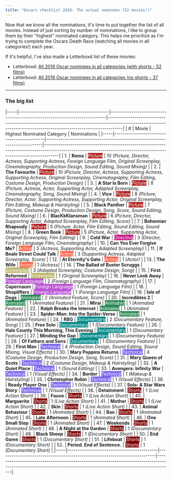 ```yaml
---
title: "Oscars checklist 2019: The actual nominees (52 movies!)"
---
```


Now that we know all the nominations, it's time to put together the list of all movies. Instead of just sorting by number of nominations, I like to group them by their "highest" nominated category. This helps me prioritize as I'm trying to complete the Oscars Death Race (watching all movies in all categories!) each year.

If it's helpful, I've also made a Letterboxd list of these movies:

- Letterboxd: [All 2019 Oscar nominees in all categories (with shorts - 52 films)](https://letterboxd.com/rkudeshi/list/all-2019-oscar-nominees-in-all-categories-1/)
- Letterboxd: [All 2019 Oscar nominees in all categories (no shorts - 37 films)](https://letterboxd.com/rkudeshi/list/all-2019-oscar-nominees-in-all-categories/)


---

### The big list

|-----|--------------------------------------------|----------------------------------------------------------------------------|-------------------------------------------------------------------------------------------------------------------------------------------------------------------|
|  #  |                   Movie                    |                         Highest Nominated Category                         |                                                                            Nominations                                                                            |
|-----|--------------------------------------------|----------------------------------------------------------------------------|-------------------------------------------------------------------------------------------------------------------------------------------------------------------|
|  1. | **Roma**                                   | <span style="color:white;background:firebrick;">Picture</span>             | 10 *(Picture, Director, Actress, Supporting Actress, Foreign Language Film, Original Screenplay, Cinematography, Production Design, Sound Editing, Sound Mixing)* |
|  2. | **The Favourite**                          | <span style="color:white;background:firebrick;">Picture</span>             | 10 *(Picture, Director, Actress, Supporting Actress, Supporting Actress, Original Screenplay, Cinematography, Film Editing, Costume Design, Production Design)*   |
|  3. | **A Star Is Born**                         | <span style="color:white;background:firebrick;">Picture</span>             | 8 *(Picture, Actress, Actor, Supporting Actor, Adapted Screenplay, Cinematography, Song, Sound Mixing)*                                                           |
|  4. | **Vice**                                   | <span style="color:white;background:firebrick;">Picture</span>             | 8 *(Picture, Director, Actor, Supporting Actress, Supporting Actor, Original Screenplay, Film Editing, Makeup & Hairstyling)*                                     |
|  5. | **Black Panther**                          | <span style="color:white;background:firebrick;">Picture</span>             | 7 *(Picture, Costume Design, Production Design, Song, Score, Sound Editing, Sound Mixing)*                                                                        |
|  6. | **BlacKkKlansman**                         | <span style="color:white;background:firebrick;">Picture</span>             | 6 *(Picture, Director, Supporting Actor, Adapted Screenplay, Film Editing, Score)*                                                                                |
|  7. | **Bohemian Rhapsody**                      | <span style="color:white;background:firebrick;">Picture</span>             | 5 *(Picture, Actor, Film Editing, Sound Editing, Sound Mixing)*                                                                                                   |
|  8. | **Green Book**                             | <span style="color:white;background:firebrick;">Picture</span>             | 5 *(Picture, Actor, Supporting Actor, Original Screenplay, Film Editing)*                                                                                         |
|  9. | **Cold War**                               | <span style="color:white;background:mediumvioletred;">Directing</span>     | 3 *(Director, Foreign Language Film, Cinematography)*                                                                                                             |
| 10. | **Can You Ever Forgive Me?**               | <span style="color:white;background:tomato;">Acting</span>                 | 3 *(Actress, Supporting Actor, Adapted Screenplay)*                                                                                                               |
| 11. | **If Beale Street Could Talk**             | <span style="color:white;background:tomato;">Acting</span>                 | 3 *(Supporting Actress, Adapted Screenplay, Score)*                                                                                                               |
| 12. | **At Eternity's Gate**                     | <span style="color:white;background:tomato;">Acting</span>                 | 1 *(Actor)*                                                                                                                                                       |
| 13. | **The Wife**                               | <span style="color:white;background:tomato;">Acting</span>                 | 1 *(Actress)*                                                                                                                                                     |
| 14. | **The Ballad of Buster Scruggs**           | <span style="color:white;background:darkkhaki;">Screenplay</span>          | 3 *(Adapted Screenplay, Costume Design, Song)*                                                                                                                    |
| 15. | **First Reformed**                         | <span style="color:white;background:darkkhaki;">Screenplay</span>          | 1 *(Original Screenplay)*                                                                                                                                         |
| 16. | **Never Look Away**                        | <span style="color:white;background:mediumorchid;">Foreign Language</span> | 2 *(Foreign Language Film, Cinematography)*                                                                                                                       |
| 17. | **Capernaum**                              | <span style="color:white;background:mediumorchid;">Foreign Language</span> | 1 *(Foreign Language Film)*                                                                                                                                       |
| 18. | **Shoplifters**                            | <span style="color:white;background:mediumorchid;">Foreign Language</span> | 1 *(Foreign Language Film)*                                                                                                                                       |
| 19. | **Isle of Dogs**                           | <span style="color:white;background:seagreen;">Animated</span>             | 2 *(Animated Feature, Score)*                                                                                                                                     |
| 20. | **Incredibles 2**                          | <span style="color:white;background:seagreen;">Animated</span>             | 1 *(Animated Feature)*                                                                                                                                            |
| 21. | **Mirai**                                  | <span style="color:white;background:seagreen;">Animated</span>             | 1 *(Animated Feature)*                                                                                                                                            |
| 22. | **Ralph Breaks the Internet**              | <span style="color:white;background:seagreen;">Animated</span>             | 1 *(Animated Feature)*                                                                                                                                            |
| 23. | **Spider-Man: Into the Spider-Verse**      | <span style="color:white;background:seagreen;">Animated</span>             | 1 *(Animated Feature)*                                                                                                                                            |
| 24. | **RBG**                                    | <span style="color:white;background:darkcyan;">Documentary</span>          | 2 *(Documentary Feature, Song)*                                                                                                                                   |
| 25. | **Free Solo**                              | <span style="color:white;background:darkcyan;">Documentary</span>          | 1 *(Documentary Feature)*                                                                                                                                         |
| 26. | **Hale County This Morning, This Evening** | <span style="color:white;background:darkcyan;">Documentary</span>          | 1 *(Documentary Feature)*                                                                                                                                         |
| 27. | **Minding the Gap**                        | <span style="color:white;background:darkcyan;">Documentary</span>          | 1 *(Documentary Feature)*                                                                                                                                         |
| 28. | **Of Fathers and Sons**                    | <span style="color:white;background:darkcyan;">Documentary</span>          | 1 *(Documentary Feature)*                                                                                                                                         |
| 29. | **First Man**                              | <span style="color:white;background:mediumslateblue;">Technical</span>     | 4 *(Production Design, Sound Editing, Sound Mixing, Visual Effects)*                                                                                              |
| 30. | **Mary Poppins Returns**                   | <span style="color:white;background:mediumslateblue;">Technical</span>     | 4 *(Costume Design, Production Design, Song, Score)*                                                                                                              |
| 31. | **Mary Queen of Scots**                    | <span style="color:white;background:mediumslateblue;">Technical</span>     | 2 *(Costume Design, Makeup & Hairstyling)*                                                                                                                        |
| 32. | **A Quiet Place**                          | <span style="color:white;background:mediumslateblue;">Technical</span>     | 1 *(Sound Editing)*                                                                                                                                               |
| 33. | **Avengers: Infinity War**                 | <span style="color:white;background:mediumslateblue;">Technical</span>     | 1 *(Visual Effects)*                                                                                                                                              |
| 34. | **Border**                                 | <span style="color:white;background:mediumslateblue;">Technical</span>     | 1 *(Makeup & Hairstyling)*                                                                                                                                        |
| 35. | **Christopher Robin**                      | <span style="color:white;background:mediumslateblue;">Technical</span>     | 1 *(Visual Effects)*                                                                                                                                              |
| 36. | **Ready Player One**                       | <span style="color:white;background:mediumslateblue;">Technical</span>     | 1 *(Visual Effects)*                                                                                                                                              |
| 37. | **Solo: A Star Wars Story**                | <span style="color:white;background:mediumslateblue;">Technical</span>     | 1 *(Visual Effects)*                                                                                                                                              |
| 38. | **Detainment**                             | <span style="color:white;background:maroon;">Shorts</span>                 | 1 *(Live Action Short)*                                                                                                                                           |
| 39. | **Fauve**                                  | <span style="color:white;background:maroon;">Shorts</span>                 | 1 *(Live Action Short)*                                                                                                                                           |
| 40. | **Marguerite**                             | <span style="color:white;background:maroon;">Shorts</span>                 | 1 *(Live Action Short)*                                                                                                                                           |
| 41. | **Mother**                                 | <span style="color:white;background:maroon;">Shorts</span>                 | 1 *(Live Action Short)*                                                                                                                                           |
| 42. | **Skin**                                   | <span style="color:white;background:maroon;">Shorts</span>                 | 1 *(Live Action Short)*                                                                                                                                           |
| 43. | **Animal Behaviour**                       | <span style="color:white;background:maroon;">Shorts</span>                 | 1 *(Animated Short)*                                                                                                                                              |
| 44. | **Bao**                                    | <span style="color:white;background:maroon;">Shorts</span>                 | 1 *(Animated Short)*                                                                                                                                              |
| 45. | **Late Afternoon**                         | <span style="color:white;background:maroon;">Shorts</span>                 | 1 *(Animated Short)*                                                                                                                                              |
| 46. | **One Small Step**                         | <span style="color:white;background:maroon;">Shorts</span>                 | 1 *(Animated Short)*                                                                                                                                              |
| 47. | **Weekends**                               | <span style="color:white;background:maroon;">Shorts</span>                 | 1 *(Animated Short)*                                                                                                                                              |
| 48. | **A Night at the Garden**                  | <span style="color:white;background:maroon;">Shorts</span>                 | 1 *(Documentary Short)*                                                                                                                                           |
| 49. | **Black Sheep**                            | <span style="color:white;background:maroon;">Shorts</span>                 | 1 *(Documentary Short)*                                                                                                                                           |
| 50. | **End Game**                               | <span style="color:white;background:maroon;">Shorts</span>                 | 1 *(Documentary Short)*                                                                                                                                           |
| 51. | **Lifeboat**                               | <span style="color:white;background:maroon;">Shorts</span>                 | 1 *(Documentary Short)*                                                                                                                                           |
| 52. | **Period. End of Sentence.**               | <span style="color:white;background:maroon;">Shorts</span>                 | 1 *(Documentary Short)*                                                                                                                                           |
|-----|--------------------------------------------|----------------------------------------------------------------------------|-------------------------------------------------------------------------------------------------------------------------------------------------------------------|
